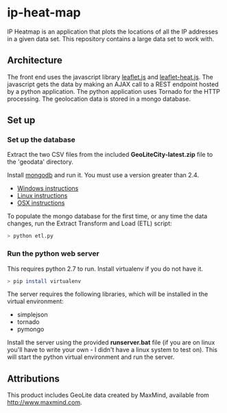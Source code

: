 # ip-heat-map

IP Heatmap is an application that plots the locations of all the IP addresses in a given data set. This repository contains a large data set to work with.

## Architecture
The front end uses the javascript library [leaflet.js](http://leafletjs.com/) and [leaflet-heat.js](https://github.com/Leaflet/Leaflet.heat). The javascript gets the data by making an AJAX call to a REST endpoint hosted by a python application. The python application uses Tornado for the HTTP processing. The geolocation data is stored in a mongo database.

## Set up

### Set up the database
Extract the two CSV files from the included **GeoLiteCity-latest.zip** file to the 'geodata' directory.

Install [mongodb](https://www.mongodb.com/download-center#community) and run it. You must use a version greater than 2.4.
 - [Windows instructions](https://docs.mongodb.com/manual/tutorial/install-mongodb-on-windows/)
 - [Linux instructions](https://docs.mongodb.com/manual/tutorial/install-mongodb-on-linux/)
 - [OSX instructions](https://docs.mongodb.com/manual/tutorial/install-mongodb-on-os-x/)
 
To populate the mongo database for the first time, or any time the data changes, run the Extract Transform and Load (ETL) script:
```sh
> python etl.py
```

### Run the python web server
This requires python 2.7 to run. Install virtualenv if you do not have it.
```sh
> pip install virtualenv
```

The server requires the following libraries, which will be installed in the virtual environment:
  - simplejson
  - tornado
  - pymongo

Install the server using the provided **runserver.bat** file (if you are on linux you'll have to write your own - I didn't have a linux system to test on). This will start the python virtual environment and run the server.


## Attributions
This product includes GeoLite data created by MaxMind, available from http://www.maxmind.com.